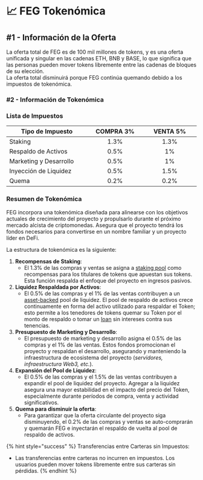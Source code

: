 # 📈 FEG Tokenómica

## #1 - Información de la Oferta

La oferta total de FEG es de 100 mil millones de tokens, y es una oferta unificada y singular en las cadenas ETH, BNB y BASE, lo que significa que las personas pueden mover tokens libremente entre las cadenas de bloques de su elección.\
La oferta total disminuirá porque FEG continúa quemando debido a los impuestos de tokenómica.

### #2 - Información de Tokenómica

### Lista de Impuestos

<table><thead><tr><th width="238">Tipo de Impuesto</th><th width="150" align="center">COMPRA 3%</th><th width="150" align="center">VENTA 5%</th></tr></thead><tbody><tr><td>Staking</td><td align="center">1.3%</td><td align="center">1.3%</td></tr><tr><td>Respaldo de Activos</td><td align="center">0.5%</td><td align="center">1%</td></tr><tr><td>Marketing y Desarrollo</td><td align="center">0.5%</td><td align="center">1%</td></tr><tr><td>Inyección de Liquidez</td><td align="center">0.5%</td><td align="center">1.5%</td></tr><tr><td>Quema</td><td align="center">0.2%</td><td align="center">0.2%</td></tr></tbody></table>

### Resumen de Tokenómica

FEG incorpora una tokenómica diseñada para alinearse con los objetivos actuales de crecimiento del proyecto y propulsarlo durante el próximo mercado alcista de criptomonedas. Asegura que el proyecto tendrá los fondos necesarios para convertirse en un nombre familiar y un proyecto líder en DeFi.

La estructura de tokenómica es la siguiente:

1. **Recompensas de Staking**:&#x20;
   * El 1.3% de las compras y ventas se asigna a [staking pool](../feg-staking/) como recompensas para los titulares de tokens que apuestan sus tokens. Esta función respalda el enfoque del proyecto en ingresos pasivos.&#x20;
2. **Liquidez Respaldada por Activos**:
   * El 0.5% de las compras y el 1% de las ventas contribuyen a un [asset-backed](../../smartdefi-tm-platform/smartdefi-protocol/asset-backing.md) pool de liquidez. El pool de respaldo de activos crece continuamente en forma del activo utilizado para respaldar el Token; esto permite a los tenedores de tokens quemar su Token por el monto de respaldo o tomar un [loan](../../smartdefi-tm-platform/smartdefi-protocol/smartlending.md) sin intereses contra sus tenencias.
3. **Presupuesto de Marketing y Desarrollo**:
   * El presupuesto de marketing y desarrollo asigna el 0.5% de las compras y el 1% de las ventas. Estos fondos promocionan el proyecto y respaldan el desarrollo, asegurando y manteniendo la infraestructura de ecosistema del proyecto (_servidores, infraestructura Web3, etc._).
4. **Expansión del Pool de Liquidez**:
   * El 0.5% de las compras y el 1.5% de las ventas contribuyen a expandir el pool de liquidez del proyecto. Agregar a la liquidez asegura una mayor estabilidad en el impacto del precio del Token, especialmente durante períodos de compra, venta y actividad significativos.
5. **Quema para disminuir la oferta**:
   * Para garantizar que la oferta circulante del proyecto siga disminuyendo, el 0.2% de las compras y ventas se auto-comprarán y quemarán FEG e inyectarán el respaldo de vuelta al pool de respaldo de activos.

{% hint style="success" %}
Transferencias entre Carteras sin Impuestos:

* Las transferencias entre carteras no incurren en impuestos. Los usuarios pueden mover tokens libremente entre sus carteras sin pérdidas.
{% endhint %}